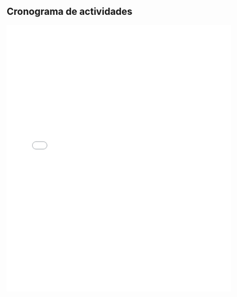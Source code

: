 ## Cronograma de actividades


<embed src="./Cronograma-EDT-Completo.pdf" type="application/pdf" width="100%" height="600px" />